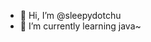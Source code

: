 - 👋 Hi, I’m @sleepydotchu
- 🌱 I’m currently learning java~

<!---
sleepydotchu/sleepydotchu is a ✨ special ✨ repository because its `README.md` (this file) appears on your GitHub profile.
You can click the Preview link to take a look at your changes.
--->
